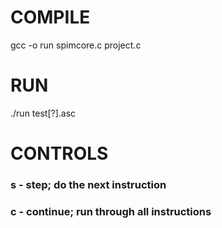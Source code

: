 # COMPILE
gcc -o run spimcore.c project.c

# RUN
./run test[?].asc

# CONTROLS
### s - step; do the next instruction
### c - continue; run through all instructions
